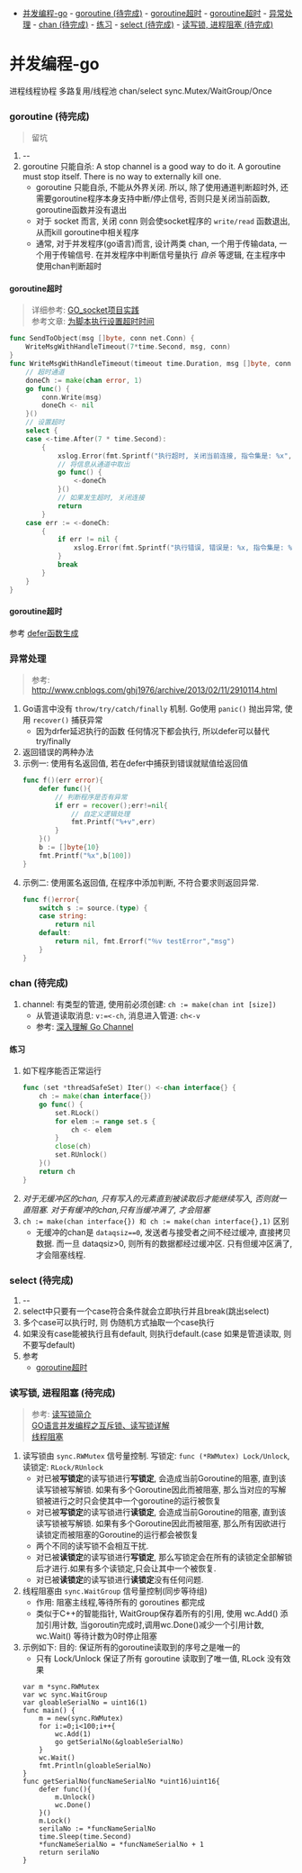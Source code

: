 
<!-- TOC -->

- [并发编程-go](#并发编程-go)
        - [goroutine (待完成)](#goroutine-待完成)
            - [goroutine超时](#goroutine超时)
            - [goroutine超时](#goroutine超时-1)
        - [异常处理](#异常处理)
        - [chan (待完成)](#chan-待完成)
            - [练习](#练习)
        - [select (待完成)](#select-待完成)
        - [读写锁, 进程阻塞 (待完成)](#读写锁-进程阻塞-待完成)

<!-- /TOC -->

# 并发编程-go
进程线程协程
多路复用/线程池
chan/select
sync.Mutex/WaitGroup/Once


### goroutine (待完成)
> 留坑
1. --
2. goroutine 只能自杀: A stop channel is a good way to do it. A goroutine must stop itself. There is no way to externally kill one.
    - goroutine 只能自杀, 不能从外界关闭. 所以, 除了使用通道判断超时外, 还需要goroutine程序本身支持中断/停止信号, 否则只是关闭当前函数, goroutine函数并没有退出
    - 对于 socket 而言, 关闭 conn 则会使socket程序的 `write/read` 函数退出, 从而kill goroutine中相关程序
    - 通常, 对于并发程序(go语言)而言, 设计两类 chan, 一个用于传输data, 一个用于传输信号. 在并发程序中判断信号量执行 *自杀* 等逻辑, 在主程序中使用chan判断超时

#### goroutine超时
> 详细参考: [GO_socket项目实践](https://github.com/everywan/IOT_Server)   
> 参考文章: [为脚本执行设置超时时间](http://ulricqin.com/post/set-script-timeout-use-golang/)

```Go
func SendToObject(msg []byte, conn net.Conn) {
	WriteMsgWithHandleTimeout(7*time.Second, msg, conn)
}
func WriteMsgWithHandleTimeout(timeout time.Duration, msg []byte, conn net.Conn) {
	// 超时通道
	doneCh := make(chan error, 1)
	go func() {
		conn.Write(msg)
		doneCh <- nil
	}()
	// 设置超时
	select {
	case <-time.After(7 * time.Second):
		{
			xslog.Error(fmt.Sprintf("执行超时, 关闭当前连接, 指令集是: %x", msg))
			// 将信息从通道中取出
			go func() {
				<-doneCh
			}()
			// 如果发生超时, 关闭连接
			return
		}
	case err := <-doneCh:
		{
			if err != nil {
				xslog.Error(fmt.Sprintf("执行错误, 错误是: %x, 指令集是: %x", err, msg))
			}
			break
		}
	}
}
```
#### goroutine超时
参考 [defer函数生成](#练习二:defer函数生成)

### 异常处理
> 参考: http://www.cnblogs.com/ghj1976/archive/2013/02/11/2910114.html

1. Go语言中没有 `throw/try/catch/finally` 机制. Go使用 `panic()` 抛出异常, 使用 `recover()` 捕获异常
    - 因为drfer延迟执行的函数 任何情况下都会执行, 所以defer可以替代 try/finally
2. 返回错误的两种办法
3. 示例一: 使用有名返回值, 若在defer中捕获到错误就赋值给返回值
    ```Go
    func f()(err error){
        defer func(){
            // 判断程序是否有异常
            if err = recover();err!=nil{
                // 自定义逻辑处理
                fmt.Printf("%+v",err)
            }
        }()
        b := []byte{10}
        fmt.Printf("%x",b[100])
    }
    ```
3. 示例二: 使用匿名返回值, 在程序中添加判断, 不符合要求则返回异常.
    ```go
    func f()error{
        switch s := source.(type) {
        case string:
            return nil
        default:
            return nil, fmt.Errorf("％v testError","msg")
        }
    }
    ```

### chan (待完成)
1. channel: 有类型的管道, 使用前必须创建: `ch := make(chan int [size])`
    - 从管道读取消息: `v:=<-ch`, 消息进入管道: `ch<-v`
    - 参考: [深入理解 Go Channel](http://legendtkl.com/2017/07/30/understanding-golang-channel/)

#### 练习
1. 如下程序能否正常运行
    ```Go
    func (set *threadSafeSet) Iter() <-chan interface{} {
        ch := make(chan interface{})
        go func() {
            set.RLock()
            for elem := range set.s {
                ch <- elem
            }
            close(ch)
            set.RUnlock()
        }()
        return ch
    }
    ```
2. _对于无缓冲区的chan, 只有写入的元素直到被读取后才能继续写入, 否则就一直阻塞. 对于有缓冲的chan,只有当缓冲满了, 才会阻塞_
3. `ch := make(chan interface{}) 和 ch := make(chan interface{},1)` 区别
    - 无缓冲的chan是 `dataqsiz==0`, 发送者与接受者之间不经过缓冲, 直接拷贝数据. 而一旦 dataqsiz>0, 则所有的数据都经过缓冲区. 只有但缓冲区满了, 才会阻塞线程.

### select (待完成)
1. --
2. select中只要有一个case符合条件就会立即执行并且break(跳出select)
3. 多个case可以执行时, 则 伪随机方式抽取一个case执行
4. 如果没有case能被执行且有default, 则执行default.(case 如果是管道读取, 则不要写default)
6. 参考
    - [goroutine超时](#goroutine超时)

### 读写锁, 进程阻塞 (待完成)
> 参考: [读写锁简介](https://studygolang.com/articles/3027)    
> [GO语言并发编程之互斥锁、读写锁详解](http://www.jianshu.com/p/00d510729ab5)   
> [线程阻塞](https://www.douban.com/note/484590266/)
1. 读写锁由 `sync.RWMutex` 信号量控制. 写锁定: `func (*RWMutex) Lock/Unlock`,  读锁定: `RLock/RUnlock`
    - 对已被**写锁定**的读写锁进行**写锁定**, 会造成当前Goroutine的阻塞, 直到该读写锁被写解锁. 如果有多个Goroutine因此而被阻塞, 那么当对应的写解锁被进行之时只会使其中一个goroutine的运行被恢复
    - 对已被**写锁定**的读写锁进行**读锁定**, 会造成当前Goroutine的阻塞, 直到该读写锁被写解锁. 如果有多个Goroutine因此而被阻塞, 那么所有因欲进行读锁定而被阻塞的Goroutine的运行都会被恢复
    - 两个不同的读写锁不会相互干扰.
    - 对已被**读锁定**的读写锁进行**写锁定**, 那么写锁定会在所有的读锁定全部解锁后才进行.如果有多个读锁定,只会让其中一个被恢复.
    - 对已被**读锁定**的读写锁进行**读锁定**没有任何问题.
2. 线程阻塞由 `sync.WaitGroup` 信号量控制(同步等待组)
    - 作用: 阻塞主线程,等待所有的 goroutines 都完成
    - 类似于C++的智能指针, WaitGroup保存着所有的引用, 使用 wc.Add() 添加引用计数, 当goroutin完成时,调用wc.Done()减少一个引用计数, wc.Wait() 等待计数为0时停止阻塞
3. 示例如下: 目的: 保证所有的goroutine读取到的序号之是唯一的
    - 只有 Lock/Unlock 保证了所有 goroutine 读取到了唯一值, RLock 没有效果
    ```Golang
    var m *sync.RWMutex
    var wc sync.WaitGroup
    var gloableSerialNo = uint16(1)
    func main() {
        m = new(sync.RWMutex)
        for i:=0;i<100;i++{
            wc.Add(1)
            go getSerialNo(&gloableSerialNo)
        }
        wc.Wait()
        fmt.Println(gloableSerialNo)
    }
    func getSerialNo(funcNameSerialNo *uint16)uint16{
        defer func(){
            m.Unlock()
            wc.Done()
        }()
        m.Lock()
        serilaNo := *funcNameSerialNo
        time.Sleep(time.Second)
        *funcNameSerialNo = *funcNameSerialNo + 1	
        return serilaNo
    }
    ```

